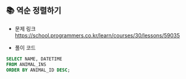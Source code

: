 ## 📚 역순 정렬하기
- 문제 링크
  <br /> https://school.programmers.co.kr/learn/courses/30/lessons/59035
  
- 풀이 코드
```sql
SELECT NAME, DATETIME
FROM ANIMAL_INS
ORDER BY ANIMAL_ID DESC;
``` 

